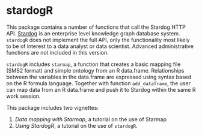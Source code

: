 # stardogR

This package contains a number of functions that call the Stardog HTTP API. [Stardog](https://www.stardog.com/) is an enterprise level knowledge graph database system. `stardogR` does not implement the full API, only the functionality most likely to be of interest to a data analyst or data scientist. Advanced administrative functions are not included in this version.

`stardogR` includes `starmap`, a function that creates a basic mapping file (SMS2 format) and simple ontology from an R data.frame. Relationships between the variables in the data.frame are expressed using syntax based on the R formula language. Together with function `add_dataframe`, the user can map data from an R data.frame and push it to Stardog within the same R work session.

This package includes two vignettes:

1. *Data mapping with Starmap*, a tutorial on the use of Starmap
2. *Using StardogR*, a tutorial on the use of `stardogR`. 


